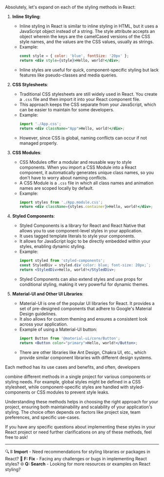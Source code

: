Absolutely, let's expand on each of the styling methods in React:

1. **Inline Styling**:
   - Inline styling in React is similar to inline styling in HTML, but it uses a JavaScript object instead of a string. The style attribute accepts an object wherein the keys are the camelCased versions of the CSS style names, and the values are the CSS values, usually as strings.
   - Example:
     ```jsx
     const style = { color: 'blue', fontSize: '20px' };
     return <div style={style}>Hello, world!</div>;
     ```
   - Inline styles are useful for quick, component-specific styling but lack features like pseudo-classes and media queries.

2. **CSS Stylesheets**:
   - Traditional CSS stylesheets are still widely used in React. You create a `.css` file and then import it into your React component file.
   - This approach keeps the CSS separate from your JavaScript, which can be easier to maintain for some developers.
   - Example:
     ```jsx
     import './App.css';
     return <div className="App">Hello, world!</div>;
     ```
   - However, since CSS is global, naming conflicts can occur if not managed properly.

3. **CSS Modules**:
   - CSS Modules offer a modular and reusable way to style components. When you import a CSS Module into a React component, it automatically generates unique class names, so you don't have to worry about naming conflicts.
   - A CSS Module is a `.css` file in which all class names and animation names are scoped locally by default.
   - Example:
     ```jsx
     import styles from './App.module.css';
     return <div className={styles.container}>Hello, world!</div>;
     ```

4. **Styled Components**:
   - Styled Components is a library for React and React Native that allows you to use component-level styles in your application.
   - It uses tagged template literals to style your components.
   - It allows for JavaScript logic to be directly embedded within your styles, enabling dynamic styling.
   - Example:
     ```jsx
     import styled from 'styled-components';
     const StyledDiv = styled.div`color: blue; font-size: 20px;`;
     return <StyledDiv>Hello, world!</StyledDiv>;
     ```
   - Styled Components can also extend styles and use props for conditional styling, making it very powerful for dynamic themes.

5. **Material-UI and Other UI Libraries**:
   - Material-UI is one of the popular UI libraries for React. It provides a set of pre-designed components that adhere to Google's Material Design guidelines.
   - It also allows for custom theming and ensures a consistent look across your application.
   - Example of using a Material-UI button:
     ```jsx
     import Button from '@material-ui/core/Button';
     return <Button color="primary">Hello, world!</Button>;
     ```
   - There are other libraries like Ant Design, Chakra UI, etc., which provide similar component libraries with different design systems.

Each method has its use cases and benefits, and often, developers

combine different methods in a single project for various components or styling needs. For example, global styles might be defined in a CSS stylesheet, while component-specific styles are handled with styled-components or CSS modules to prevent style leaks.

Understanding these methods helps in choosing the right approach for your project, ensuring both maintainability and scalability of your application's styling. The choice often depends on factors like project size, team preferences, and specific use-cases.

If you have any specific questions about implementing these styles in your React project or need further clarifications on any of these methods, feel free to ask!

---

🔍 **I: Import** - Need recommendations for styling libraries or packages in React?
🔧 **F: Fix** - Facing any challenges or bugs in implementing React styles?
🌐 **Q: Search** - Looking for more resources or examples on React styling?